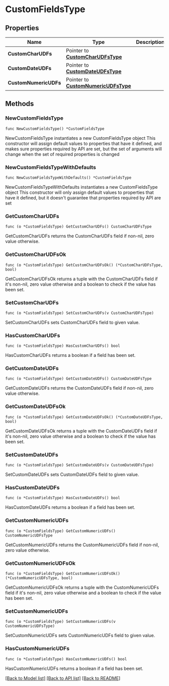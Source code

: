 # CustomFieldsType

## Properties

Name | Type | Description | Notes
------------ | ------------- | ------------- | -------------
**CustomCharUDFs** | Pointer to [**CustomCharUDFsType**](CustomCharUDFsType.md) |  | [optional] 
**CustomDateUDFs** | Pointer to [**CustomDateUDFsType**](CustomDateUDFsType.md) |  | [optional] 
**CustomNumericUDFs** | Pointer to [**CustomNumericUDFsType**](CustomNumericUDFsType.md) |  | [optional] 

## Methods

### NewCustomFieldsType

`func NewCustomFieldsType() *CustomFieldsType`

NewCustomFieldsType instantiates a new CustomFieldsType object
This constructor will assign default values to properties that have it defined,
and makes sure properties required by API are set, but the set of arguments
will change when the set of required properties is changed

### NewCustomFieldsTypeWithDefaults

`func NewCustomFieldsTypeWithDefaults() *CustomFieldsType`

NewCustomFieldsTypeWithDefaults instantiates a new CustomFieldsType object
This constructor will only assign default values to properties that have it defined,
but it doesn't guarantee that properties required by API are set

### GetCustomCharUDFs

`func (o *CustomFieldsType) GetCustomCharUDFs() CustomCharUDFsType`

GetCustomCharUDFs returns the CustomCharUDFs field if non-nil, zero value otherwise.

### GetCustomCharUDFsOk

`func (o *CustomFieldsType) GetCustomCharUDFsOk() (*CustomCharUDFsType, bool)`

GetCustomCharUDFsOk returns a tuple with the CustomCharUDFs field if it's non-nil, zero value otherwise
and a boolean to check if the value has been set.

### SetCustomCharUDFs

`func (o *CustomFieldsType) SetCustomCharUDFs(v CustomCharUDFsType)`

SetCustomCharUDFs sets CustomCharUDFs field to given value.

### HasCustomCharUDFs

`func (o *CustomFieldsType) HasCustomCharUDFs() bool`

HasCustomCharUDFs returns a boolean if a field has been set.

### GetCustomDateUDFs

`func (o *CustomFieldsType) GetCustomDateUDFs() CustomDateUDFsType`

GetCustomDateUDFs returns the CustomDateUDFs field if non-nil, zero value otherwise.

### GetCustomDateUDFsOk

`func (o *CustomFieldsType) GetCustomDateUDFsOk() (*CustomDateUDFsType, bool)`

GetCustomDateUDFsOk returns a tuple with the CustomDateUDFs field if it's non-nil, zero value otherwise
and a boolean to check if the value has been set.

### SetCustomDateUDFs

`func (o *CustomFieldsType) SetCustomDateUDFs(v CustomDateUDFsType)`

SetCustomDateUDFs sets CustomDateUDFs field to given value.

### HasCustomDateUDFs

`func (o *CustomFieldsType) HasCustomDateUDFs() bool`

HasCustomDateUDFs returns a boolean if a field has been set.

### GetCustomNumericUDFs

`func (o *CustomFieldsType) GetCustomNumericUDFs() CustomNumericUDFsType`

GetCustomNumericUDFs returns the CustomNumericUDFs field if non-nil, zero value otherwise.

### GetCustomNumericUDFsOk

`func (o *CustomFieldsType) GetCustomNumericUDFsOk() (*CustomNumericUDFsType, bool)`

GetCustomNumericUDFsOk returns a tuple with the CustomNumericUDFs field if it's non-nil, zero value otherwise
and a boolean to check if the value has been set.

### SetCustomNumericUDFs

`func (o *CustomFieldsType) SetCustomNumericUDFs(v CustomNumericUDFsType)`

SetCustomNumericUDFs sets CustomNumericUDFs field to given value.

### HasCustomNumericUDFs

`func (o *CustomFieldsType) HasCustomNumericUDFs() bool`

HasCustomNumericUDFs returns a boolean if a field has been set.


[[Back to Model list]](../README.md#documentation-for-models) [[Back to API list]](../README.md#documentation-for-api-endpoints) [[Back to README]](../README.md)


